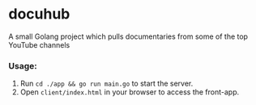 # docuhub

A small Golang project which pulls documentaries from some of the top YouTube channels

### Usage:

1. Run `cd ./app && go run main.go` to start the server.
2. Open `client/index.html` in your browser to access the front-app.